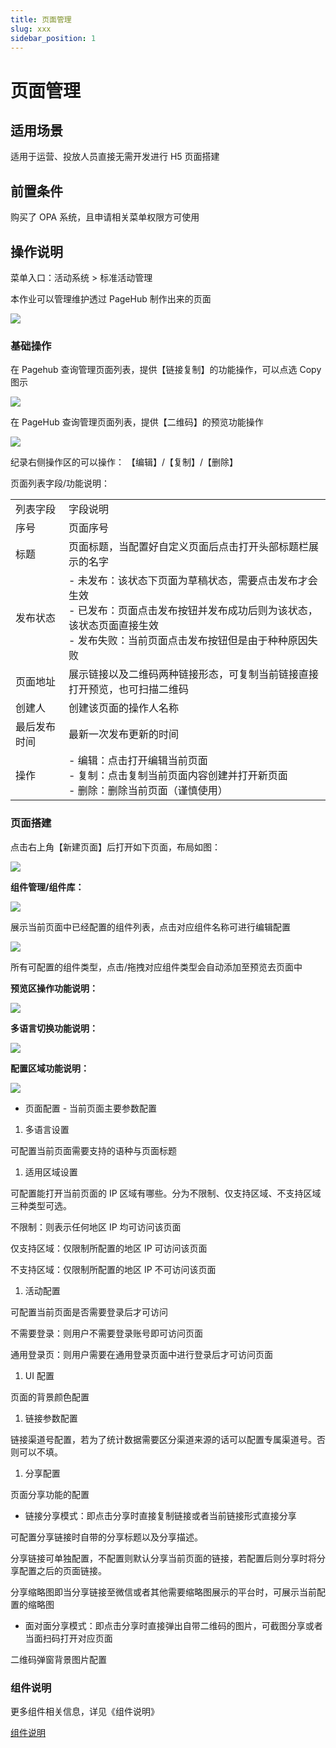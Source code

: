 ```yaml
---
title: 页面管理
slug: xxx
sidebar_position: 1
---
```



# 页面管理

## 适用场景

适用于运营、投放人员直接无需开发进行 H5 页面搭建

## 前置条件

购买了 OPA 系统，且申请相关菜单权限方可使用

## 操作说明

菜单入口：活动系统 &gt; 标准活动管理

本作业可以管理维护透过 PageHub 制作出来的页面

<img src="/assets/QGuJbBjWJorHPNx24wmcASPbn6c.png"/>

### 基础操作

在 Pagehub 查询管理页面列表，提供【链接复制】的功能操作，可以点选 Copy 图示

<img src="/assets/ElZ9bbs4KoASAFxzfHbcuI82npb.png"/>

在 PageHub 查询管理页面列表，提供【二维码】的预览功能操作

<img src="/assets/DTt2bvpfmoUMvNxHq2ccUPMdnVb.png"/>

纪录右侧操作区的可以操作： 【编辑】/【复制】/【删除】

页面列表字段/功能说明：

|   |   |
|---|---|
|列表字段 | 字段说明|
|序号 | 页面序号|
|标题 | 页面标题，当配置好自定义页面后点击打开头部标题栏展示的名字|
|发布状态|- 未发布：该状态下页面为草稿状态，需要点击发布才会生效<br/>- 已发布：页面点击发布按钮并发布成功后则为该状态，该状态页面直接生效<br/>- 发布失败：当前页面点击发布按钮但是由于种种原因失败|
|页面地址 | 展示链接以及二维码两种链接形态，可复制当前链接直接打开预览，也可扫描二维码|
|创建人 | 创建该页面的操作人名称|
|最后发布时间 | 最新一次发布更新的时间|
|操作|- 编辑：点击打开编辑当前页面<br/>- 复制：点击复制当前页面内容创建并打开新页面<br/>- 删除：删除当前页面（谨慎使用）|

### 页面搭建

点击右上角【新建页面】后打开如下页面，布局如图：

<img src="/assets/Zh1IbgDnNoTWGvxPVvHcHKMmnkd.png"/>

**组件管理/组件库：**

<div class="grid gap-3 grid-cols-2">
<div>
<img src="/assets/UPgQbHr6ooNDh6xqDH0cTKlMnDb.png"/>

<p>展示当前页面中已经配置的组件列表，点击对应组件名称可进行编辑配置</p>
</div>
<div>
<img src="/assets/F4HkbavmTold0hx5eAzcBJIwng4.png"/>

<p>所有可配置的组件类型，点击/拖拽对应组件类型会自动添加至预览去页面中</p>
</div>
</div>

**预览区操作功能说明：**

<img src="/assets/YphHbwclvoWZlAx1VHjc8W2Nnye.png"/>

**多语言切换功能说明：**

<img src="/assets/NFkubXQRMoAilOxCz5ScozPPnHd.png"/>

**配置区域功能说明：**

<img src="/assets/TkVAbY38uoyCQRxoVB6cXwVEnhb.png"/>

- 页面配置 - 当前页面主要参数配置

1. 多语言设置

可配置当前页面需要支持的语种与页面标题

1. 适用区域设置

可配置能打开当前页面的 IP 区域有哪些。分为不限制、仅支持区域、不支持区域三种类型可选。

不限制：则表示任何地区 IP 均可访问该页面

仅支持区域：仅限制所配置的地区 IP 可访问该页面

不支持区域：仅限制所配置的地区 IP 不可访问该页面

1. 活动配置

可配置当前页面是否需要登录后才可访问

不需要登录：则用户不需要登录账号即可访问页面

通用登录页：则用户需要在通用登录页面中进行登录后才可访问页面

1. UI 配置

页面的背景颜色配置

1. 链接参数配置

链接渠道号配置，若为了统计数据需要区分渠道来源的话可以配置专属渠道号。否则可以不填。

1. 分享配置

页面分享功能的配置

- 链接分享模式：即点击分享时直接复制链接或者当前链接形式直接分享

可配置分享链接时自带的分享标题以及分享描述。

分享链接可单独配置，不配置则默认分享当前页面的链接，若配置后则分享时将分享配置之后的页面链接。

分享缩略图即当分享链接至微信或者其他需要缩略图展示的平台时，可展示当前配置的缩略图

- 面对面分享模式：即点击分享时直接弹出自带二维码的图片，可截图分享或者当面扫码打开对应页面

二维码弹窗背景图片配置

### 组件说明

更多组件相关信息，详见《组件说明》

[组件说明](/D3MZwurWOiWBsHkeLhVc8tR1nbf) 

